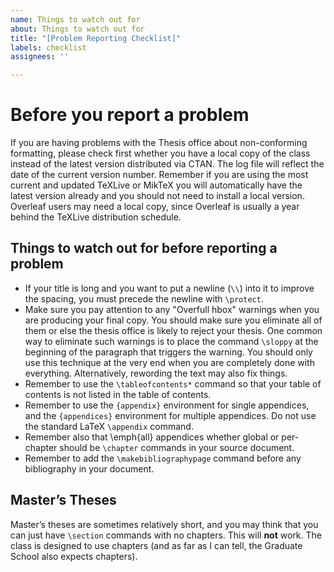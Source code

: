 ```yaml
---
name: Things to watch out for
about: Things to watch out for
title: "[Problem Reporting Checklist]"
labels: checklist
assignees: ''

---
```


# Before you report a problem

If you are having problems with the Thesis office about non-conforming formatting, please check first whether you have a local copy of the class instead of the latest version distributed via CTAN. The log file will reflect the date of the current version number. Remember if you are using the most current and updated TeXLive or MikTeX you will automatically have the latest version already and you should not need to install a local version. Overleaf users may need a local copy, since Overleaf is usually a year behind the TeXLive distribution schedule.

## Things to watch out for before reporting a problem


 -  If your title is long and you want to put a newline (`\\`) into it to improve the spacing, you must precede the newline with `\protect`.
 -  Make sure you pay attention to any "Overfull hbox" warnings when you are producing your final copy. You should make sure you eliminate all of them or else the thesis office is likely to reject your thesis. One common way to eliminate such warnings is to place the command `\sloppy` at the beginning of the paragraph that triggers the warning. You should only use this technique at the very end when you are completely done with everything.  Alternatively, rewording the text may also fix things.
 -  Remember to use the `\tableofcontents*` command so that your table of contents is not listed in the table of contents.
 -  Remember to use the `{appendix}` environment for single appendices,  and the  `{appendices}` environment for multiple appendices. Do not use the standard LaTeX  `\appendix` command.
 -  Remember also that \emph{all} appendices whether global or per-chapter should be `\chapter` commands in your source document.
 -  Remember to add the `\makebibliographypage` command before any bibliography in your document.


## Master’s Theses
Master’s theses are sometimes relatively short, and you may think that you can just have `\section` commands with no chapters. This will **not** work. The class is designed to use chapters (and as far as I can tell, the Graduate School also expects chapters).
